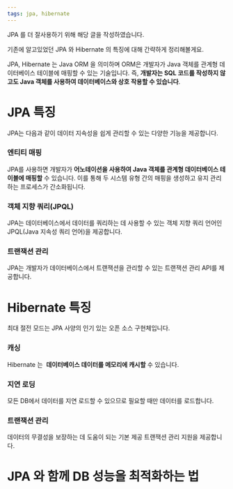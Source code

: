 ```yaml
---
tags: jpa, hibernate
---
```

JPA 를 더 잘사용하기 위해 해당 글을 작성하였습니다.

기존에 알고있었던 JPA 와 Hibernate 의 특징에 대해 간략하게 정리해볼게요.

JPA, Hibernate 는 Java ORM 을 의미하며 ORM은 개발자가 Java 객체를 관계형 데이터베이스 테이블에 매핑할 수 있는 기술입니다. 
즉, **개발자는 SQL 코드를 작성하지 않고도 Java 객체를 사용하여 데이터베이스와 상호 작용할 수 있습니다**.

# JPA 특징
JPA는 다음과 같이 데이터 지속성을 쉽게 관리할 수 있는 다양한 기능을 제공합니다.
### 엔티티 매핑
JPA를 사용하면 개발자가 **어노테이션을 사용하여 Java 객체를 관계형 데이터베이스 테이블에 매핑할** 수 있습니다. 
이를 통해 두 시스템 유형 간의 매핑을 생성하고 유지 관리하는 프로세스가 간소화됩니다.

### 객체 지향 쿼리(JPQL)
JPA는 데이터베이스에서 데이터를 쿼리하는 데 사용할 수 있는 객체 지향 쿼리 언어인 JPQL(Java 지속성 쿼리 언어)을 제공합니다.

### 트랜잭션 관리
JPA는 개발자가 데이터베이스에서 트랜잭션을 관리할 수 있는 트랜잭션 관리 API를 제공합니다.

# Hibernate 특징
최대 절전 모드는 JPA 사양의 인기 있는 오픈 소스 구현체입니다.
### 캐싱
Hibernate 는  **데이터베이스 데이터를 메모리에 캐시할** 수 있습니다.

### 지연 로딩
모든 DB에서 데이터를 지연 로드할 수 있으므로 필요할 때만 데이터를 로드합니다.

### 트랜잭션 관리
데이터의 무결성을 보장하는 데 도움이 되는 기본 제공 트랜잭션 관리 지원을 제공합니다.

# JPA 와 함께 DB 성능을 최적화하는 법
